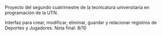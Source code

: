 Proyecto del segundo cuatrimestre de la tecnicatura universitaria en programación de la UTN. 

Interfaz para crear, modificar, eliminar, guardar y relacionar registros de Deportes y Jugadores.
Nota final: 8/10
